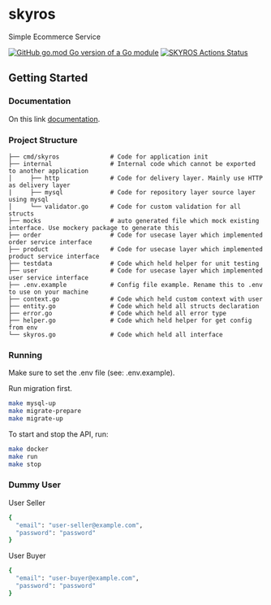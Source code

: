 # skyros
Simple Ecommerce Service

[![GitHub go.mod Go version of a Go module](https://img.shields.io/badge/Go-v1.16-green)](https://github.com/situmorangbastian/skyros/blob/main/go.mod)
[![SKYROS Actions Status](https://github.com/situmorangbastian/skyros/actions/workflows/test.yml/badge.svg)](https://github.com/situmorangbastian/skyros/actions?query=workflow%3Atest)


## Getting Started

### Documentation

On this link [documentation](https://app.swaggerhub.com/apis-docs/situmorangbastian/skyros/1.0.0).

### Project Structure
```
├── cmd/skyros              # Code for application init
├── internal                # Internal code which cannot be exported to another application
│     ├── http              # Code for delivery layer. Mainly use HTTP as delivery layer
|     ├── mysql             # Code for repository layer source layer using mysql
│     └── validator.go      # Code for custom validation for all structs
├── mocks                   # auto generated file which mock existing interface. Use mockery package to generate this
├── order                   # Code for usecase layer which implemented order service interface
├── product                 # Code for usecase layer which implemented product service interface
├── testdata                # Code which held helper for unit testing
├── user                    # Code for usecase layer which implemented user service interface
├── .env.example            # Config file example. Rename this to .env to use on your machine
├── context.go              # Code which held custom context with user
├── entity.go               # Code which held all structs declaration
├── error.go                # Code which held all error type
├── helper.go               # Code which held helper for get config from env
└── skyros.go               # Code which held all interface
```

### Running

Make sure to set the .env file (see: .env.example).

Run migration first.

```bash
make mysql-up
make migrate-prepare
make migrate-up
```

To start and stop the API, run:

```bash
make docker
make run
make stop
```

### Dummy User

User Seller
```bash
{
  "email": "user-seller@example.com",
  "password": "password"
}
```

User Buyer
```bash
{
  "email": "user-buyer@example.com",
  "password": "password"
}
```
